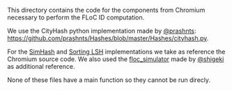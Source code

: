 This directory contains the code for the components from Chromium necessary to perform the FLoC ID computation.

We use the CityHash python implementation made by [@prashnts](https://github.com/prashnts): 
https://github.com/prashnts/Hashes/blob/master/Hashes/cityhash.py.

For the [SimHash](https://github.com/chromium/chromium/blob/d7da0240cae77824d1eda25745c4022757499131/components/federated_learning/sim_hash.cc) and [Sorting LSH](https://github.com/chromium/chromium/blob/d7da0240cae77824d1eda25745c4022757499131/components/federated_learning/floc_sorting_lsh_clusters_service.cc) implementations we take as reference the Chromium source code. We also used the [floc_simulator](https://github.com/shigeki/floc_simulator) made by [@shigeki](https://github.com/shigeki) as additional reference.

None of these files have a main function so they cannot be run direcly.